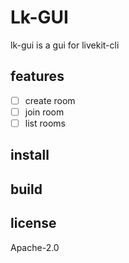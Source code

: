 # Lk-GUI

lk-gui is a gui for livekit-cli

## features

- [ ] create room
- [ ] join room
- [ ] list rooms

## install

## build

## license

Apache-2.0
